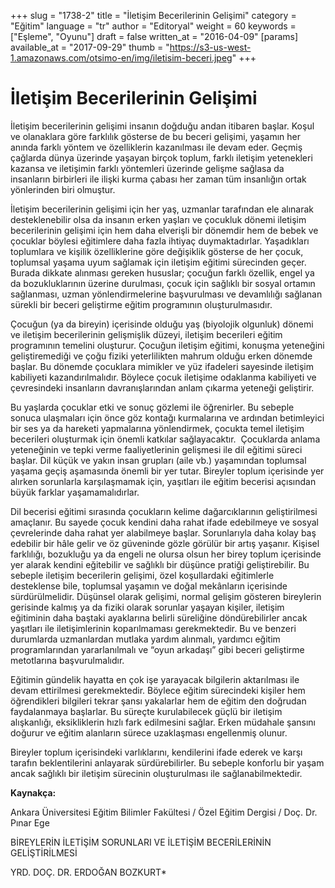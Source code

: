 +++
slug = "1738-2"
title = "İletişim Becerilerinin Gelişimi"
category = "Eğitim"
language = "tr"
author = "Editoryal"
weight = 60
keywords = ["Eşleme", "Oyunu"]
draft = false
written_at = "2016-04-09"
[params]
available_at = "2017-09-29"
thumb = "https://s3-us-west-1.amazonaws.com/otsimo-en/img/iletisim-beceri.jpeg"
+++

# İletişim Becerilerinin Gelişimi

İletişim becerilerinin gelişimi insanın doğduğu andan itibaren başlar. Koşul ve olanaklara göre farklılık gösterse de bu beceri gelişimi, yaşamın her anında farklı yöntem ve özelliklerin kazanılması ile devam eder. Geçmiş çağlarda dünya üzerinde yaşayan birçok toplum, farklı iletişim yetenekleri kazansa ve iletişimin farklı yöntemleri üzerinde gelişme sağlasa da insanların birbirleri ile ilişki kurma çabası her zaman tüm insanlığın ortak yönlerinden biri olmuştur.

İletişim becerilerinin gelişimi için her yaş, uzmanlar tarafından ele alınarak desteklenebilir olsa da insanın erken yaşları ve çocukluk dönemi iletişim becerilerinin gelişimi için hem daha elverişli bir dönemdir hem de bebek ve çocuklar böylesi eğitimlere daha fazla ihtiyaç duymaktadırlar. Yaşadıkları toplumlara ve kişilik özelliklerine göre değişiklik gösterse de her çocuk, toplumsal yaşama uyum sağlamak için iletişim eğitimi sürecinden geçer. Burada dikkate alınması gereken hususlar; çocuğun farklı özellik, engel ya da bozukluklarının üzerine durulması, çocuk için sağlıklı bir sosyal ortamın sağlanması, uzman yönlendirmelerine başvurulması ve devamlılığı sağlanan sürekli bir beceri geliştirme eğitim programının oluşturulmasıdır.

Çocuğun (ya da bireyin) içerisinde olduğu yaş (biyolojik olgunluk) dönemi ve iletişim becerilerinin gelişmişlik düzeyi, iletişim becerileri eğitim programının temelini oluşturur. Çocuğun iletişim eğitimi, konuşma yeteneğini geliştiremediği ve çoğu fiziki yeterlilikten mahrum olduğu erken dönemde başlar. Bu dönemde çocuklara mimikler ve yüz ifadeleri sayesinde iletişim kabiliyeti kazandırılmalıdır. Böylece çocuk iletişime odaklanma kabiliyeti ve çevresindeki insanların davranışlarından anlam çıkarma yeteneği geliştirir.

Bu yaşlarda çocuklar etki ve sonuç gözlemi ile öğrenirler. Bu sebeple sonuca ulaşmaları için önce göz kontağı kurmalarına ve ardından betimleyici bir ses ya da hareketi yapmalarına yönlendirmek, çocukta temel iletişim becerileri oluşturmak için önemli katkılar sağlayacaktır.  Çocuklarda anlama yeteneğinin ve tepki verme faaliyetlerinin gelişmesi ile dil eğitimi süreci başlar. Dil küçük ve yakın insan grupları (aile vb.) yaşamından toplumsal yaşama geçiş aşamasında önemli bir yer tutar. Bireyler toplum içerisinde yer alırken sorunlarla karşılaşmamak için, yaşıtları ile eğitim becerisi açısından büyük farklar yaşamamalıdırlar.

Dil becerisi eğitimi sırasında çocukların kelime dağarcıklarının geliştirilmesi amaçlanır. Bu sayede çocuk kendini daha rahat ifade edebilmeye ve sosyal çevrelerinde daha rahat yer alabilmeye başlar. Sorunlarıyla daha kolay baş edebilir bir hâle gelir ve öz güveninde gözle görülür bir artış yaşanır. Kişisel farklılığı, bozukluğu ya da engeli ne olursa olsun her birey toplum içerisinde yer alarak kendini eğitebilir ve sağlıklı bir düşünce pratiği geliştirebilir. Bu sebeple iletişim becerilerin gelişimi, özel koşullardaki eğitimlerle desteklense bile, toplumsal yaşamın ve doğal mekânların içerisinde sürdürülmelidir. Düşünsel olarak gelişimi, normal gelişim gösteren bireylerin gerisinde kalmış ya da fiziki olarak sorunlar yaşayan kişiler, iletişim eğitiminin daha baştaki ayaklarına belirli süreliğine döndürebilirler ancak yaşıtları ile iletişimlerinin koparılmaması gerekmektedir. Bu ve benzeri durumlarda uzmanlardan mutlaka yardım alınmalı, yardımcı eğitim programlarından yararlanılmalı ve “oyun arkadaşı” gibi beceri geliştirme metotlarına başvurulmalıdır.

Eğitimin gündelik hayatta en çok işe yarayacak bilgilerin aktarılması ile devam ettirilmesi gerekmektedir. Böylece eğitim sürecindeki kişiler hem öğrendikleri bilgileri tekrar şansı yakalarlar hem de eğitim den doğrudan faydalanmaya başlarlar. Bu süreçte kurulabilecek güçlü bir iletişim alışkanlığı, eksikliklerin hızlı fark edilmesini sağlar. Erken müdahale şansını doğurur ve eğitim alanların sürece uzaklaşması engellenmiş olunur.

Bireyler toplum içerisindeki varlıklarını, kendilerini ifade ederek ve karşı tarafın beklentilerini anlayarak sürdürebilirler. Bu sebeple konforlu bir yaşam ancak sağlıklı bir iletişim sürecinin oluşturulması ile sağlanabilmektedir.

**Kaynakça:**

Ankara Üniversitesi Eğitim Bilimler Fakültesi / Özel Eğitim Dergisi / Doç. Dr. Pınar Ege

BİREYLERİN İLETİŞİM SORUNLARI VE İLETİŞİM BECERİLERİNİN GELİŞTİRİLMESİ

YRD. DOÇ. DR. ERDOĞAN BOZKURT*
